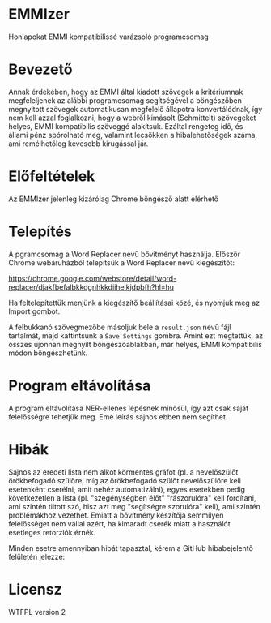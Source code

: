 EMMIzer
=======

Honlapokat EMMI kompatibilissé varázsoló programcsomag

Bevezető
========

Annak érdekében, hogy az EMMI által kiadott szövegek a kritériumnak megfeleljenek az alábbi
programcsomag segítségével a böngészőben megnyitott szövegek automatikusan megfelelő állapotra
konvertálódnak, így nem kell azzal foglalkozni, hogy a webről kimásolt (Schmittelt) szövegeket
helyes, EMMI kompatibilis szöveggé alakítsuk. Ezáltal rengeteg idő, és állami pénz spórolható meg,
valamint lecsökken a hibalehetőségek száma, ami remélhetőleg kevesebb kirugással jár.

Előfeltételek
=============

Az EMMIzer jelenleg kizárólag Chrome böngésző alatt elérhető

Telepítés
=========

A pgramcsomag a Word Replacer nevű bővítményt használja. Először Chrome webáruházból telepítsük
a Word Replacer nevű kiegészítőt:

https://chrome.google.com/webstore/detail/word-replacer/djakfbefalbkkdgnhkkdiihelkjdpbfh?hl=hu

Ha feltelepítettük menjünk a kiegészítő beállításai közé, és nyomjuk meg az Import gombot.

A felbukkanó szövegmezőbe másoljuk bele a `result.json` nevű fájl tartalmát, majd kattintsunk a 
`Save Settings` gombra. Amint ezt megtettük, az összes újonnan megnyílt böngészőablakban, már helyes,
EMMI kompatibilis módon böngészhetünk.

Program eltávolítása
====================

A program eltávolítása NER-ellenes lépésnek minősül, így azt csak saját felelősségre tehetjük meg. Eme
leírás sajnos ebben nem segíthet.

Hibák
=====

Sajnos az eredeti lista nem alkot körmentes gráfot (pl. a nevelőszülőt örökbefogadó szülőre,
míg az örökbefogadó szülőt nevelőszülőre kell esetenként cserélni, amit nehéz automatizálni),
egyes esetekben pedig következetlen a lista (pl. "szegénységben élőt" "rászorulóra" kell fordítani,
ami szintén tiltott szó, hisz azt meg "segítségre szorulóra" kell), ami szintén problémákhoz
vezethet. Emiatt a bővítmény készítőja semmilyen felelősséget nem vállal azért, ha kimaradt cserék
miatt a használót esetleges retorziók érnék.

Minden esetre amennyiban hibát tapasztal, kérem a GitHub hibabejelentő felületén jelezze:

Licensz
=======

WTFPL version 2

